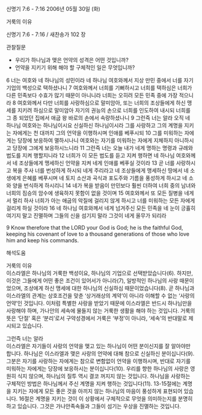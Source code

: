 신명기 7:6 - 7:16 
2006년 05월 30일 (화)

거룩의 이유



신명기 7:6 - 7:16 / 새찬송가 102 장


관찰질문
- 우리가 하나님과 맺은 언약의 성격은 어떤 것입니까? 
- 언약을 지키기 위해 해야 할 구체적인 일은 무엇입니까?  

6 너는 여호와 네 하나님의 성민이라 네 하나님 여호와께서 지상 만민 중에서 너를 자기 기업의 백성으로 택하셨나니 7 여호와께서 너희를 기뻐하시고 너희를 택하심은 너희가 다른 민족보다 수효가 많기 때문이 아니니라 너희는 오히려 모든 민족 중에 가장 적으니라 8 여호와께서 다만 너희를 사랑하심으로 말미암아, 또는 너희의 조상들에게 하신 맹세를 지키려 하심으로 말미암아 자기의 권능의 손으로 너희를 인도하여 내시되 너희를 그 종 되었던 집에서 애굽 왕 바로의 손에서 속량하셨나니 9 그런즉 너는 알라 오직 네 하나님 여호와는 하나님이시요 신실하신 하나님이시라 그를 사랑하고 그의 계명을 지키는 자에게는 천 대까지 그의 언약을 이행하시며 인애를 베푸시되 10 그를 미워하는 자에게는 당장에 보응하여 멸하시나니 여호와는 자기를 미워하는 자에게 지체하지 아니하시고 당장에 그에게 보응하시느니라 11 그런즉 너는 오늘 내가 네게 명하는 명령과 규례와 법도를 지켜 행할지니라 12 너희가 이 모든 법도를 듣고 지켜 행하면 네 하나님 여호와께서 네 조상들에게 맹세하신 언약을 지켜 네게 인애를 베푸실 것이라 13 곧 너를 사랑하시고 복을 주사 너를 번성하게 하시되 네게 주리라고 네 조상들에게 맹세하신 땅에서 네 소생에게 은혜를 베푸시며 네 토지 소산과 곡식과 포도주와 기름을 풍성하게 하시고 네 소와 양을 번식하게 하시리니 14 네가 복을 받음이 만민보다 훨씬 더하여 너희 중의 남녀와 너희의 짐승의 암수에 생육하지 못함이 없을 것이며 15 여호와께서 또 모든 질병을 네게서 멀리 하사 너희가 아는 애굽의 악질에 걸리지 않게 하시고 너를 미워하는 모든 자에게 걸리게 하실 것이라 16 네 하나님 여호와께서 네게 넘겨주신 모든 민족을 네 눈이 긍휼히 여기지 말고 진멸하며 그들의 신을 섬기지 말라 그것이 네게 올무가 되리라 

9  Know therefore that the LORD your God is God; he is the faithful God, keeping his covenant of love to a thousand generations of those who love him and keep his commands.

해석도움





거룩의 이유  
이스라엘은 하나님의 거룩한 백성이요, 하나님의 기업으로 선택받았습니다(6). 하지만, 이것은 그들에게 어떤 좋은 조건이 있어서가 아니라(7), 일방적인 하나님의 사랑 때문이었으며, 조상에게 하신 맹세에 대한 하나님의 신실하심 때문이었습니다(8). 곧 하나님과 이스라엘의 관계는 상호조건을 맞춘 ‘상거래상의 계약’이 아니라 이해할 수 없는 ‘사랑의 언약’인 것입니다. 이처럼 특별한 사랑을 받았기 때문에 이스라엘은 반드시 하나님만을 사랑해야 하며, 가나안의 세속에 물들지 않는 거룩한 생활을 해야 하는 것입니다. 거룩의 뜻은 ‘단절’ 혹은 ‘분리’로서 구약성경에서 거룩은 ‘부정’이 아니라, ‘세속’의 반대말로 제시되고 있습니다.  

그런즉 너는 알라  
이스라엘은 자기들이 사랑의 언약을 맺고 있는 하나님이 어떤 분이신지를 잘 알아야만 합니다. 하나님은 이스라엘과 맺은 사랑의 언약에 대해 참으로 신실하신 분이십니다(9). 그분은 자기를 사랑하는 자에게는 참으로 변함없이 언약을 이행하시며, 반대로 자기를 미워하는 자에게는 당장에 보응하시는 분이십니다(10). 우리를 향한 하나님의 사랑은 영원히 식지 않으며, 하나님의 질투 역시 결코 꺼지지 않는 것입니다. 하나님을 사랑하는 구체적인 방법은 하나님께서 주신 계명을 지켜 행하는 것입니다(11). 13-15절에는 계명을 지키는 자에게 모든 좋은 것을 아끼지 않는 하나님의 마음이 풍성하게 표현되어 있습니다. 16절은 계명을 지키는 것이 이 상황에서 구체적으로 무엇을 의미하는지를 분명히 하고 있습니다. 그것은 가나안족속들과 그들이 섬기는 우상을 진멸하는 것입니다.